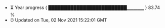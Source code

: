 - ⏳ Year progress { █████████████████████████▁▁▁▁▁ } 83.74 %
- ⏰ Updated on Tue, 02 Nov 2021 15:22:01 GMT

